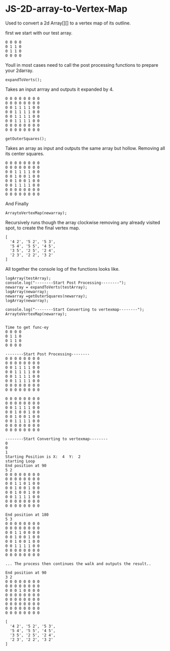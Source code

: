 # JS-2D-array-to-Vertex-Map
Used to convert a 2d Array[][] to a vertex map of its outline.

first we start with our test array. 
```
0 0 0 0
0 1 1 0
0 1 1 0
0 0 0 0

```


Youll in most cases need to call the post processing functions to prepare your 2darray.
```
expandToVerts();
```
Takes an input arrray and outputs it expanded by 4.

```
0 0 0 0 0 0 0 0
0 0 0 0 0 0 0 0
0 0 1 1 1 1 0 0
0 0 1 1 1 1 0 0
0 0 1 1 1 1 0 0
0 0 1 1 1 1 0 0
0 0 0 0 0 0 0 0
0 0 0 0 0 0 0 0
```
```
getOuterSquares();
```
Takes an array as input and outputs the same array but hollow. Removing all its center squares. 

```
0 0 0 0 0 0 0 0
0 0 0 0 0 0 0 0
0 0 1 1 1 1 0 0
0 0 1 0 0 1 0 0
0 0 1 0 0 1 0 0
0 0 1 1 1 1 0 0
0 0 0 0 0 0 0 0
0 0 0 0 0 0 0 0
```

And Finally 
```
ArraytoVertexMap(newarray);
```
Recursively runs though the array clockwise removing any already visited spot, to create the final vertex map.
```
[
  '4 2', '5 2', '5 3',
  '5 4', '5 5', '4 5',
  '3 5', '2 5', '2 4',
  '2 3', '2 2', '3 2'
]
```

All together the console log of the functions looks like.

```
logArray(testArray);
console.log("--------Start Post Processing--------");
newarray = expandToVerts(testArray);
logArray(newarray);
newarray =getOuterSquares(newarray);
logArray(newarray);

console.log("--------Start Converting to vertexmap--------");
ArraytoVertexMap(newarray);


```

```
Time to get func-ey
0 0 0 0
0 1 1 0
0 1 1 0
0 0 0 0

--------Start Post Processing--------
0 0 0 0 0 0 0 0
0 0 0 0 0 0 0 0
0 0 1 1 1 1 0 0
0 0 1 1 1 1 0 0
0 0 1 1 1 1 0 0
0 0 1 1 1 1 0 0
0 0 0 0 0 0 0 0
0 0 0 0 0 0 0 0

0 0 0 0 0 0 0 0
0 0 0 0 0 0 0 0
0 0 1 1 1 1 0 0
0 0 1 0 0 1 0 0
0 0 1 0 0 1 0 0
0 0 1 1 1 1 0 0
0 0 0 0 0 0 0 0
0 0 0 0 0 0 0 0

--------Start Converting to vertexmap--------
0
0
1
Starting Position is X:  4  Y:  2
starting Loop
End position at 90
5 2
0 0 0 0 0 0 0 0
0 0 0 0 0 0 0 0
0 0 1 1 0 1 0 0
0 0 1 0 0 1 0 0
0 0 1 0 0 1 0 0
0 0 1 1 1 1 0 0
0 0 0 0 0 0 0 0
0 0 0 0 0 0 0 0

End position at 180
5 3
0 0 0 0 0 0 0 0
0 0 0 0 0 0 0 0
0 0 1 1 0 0 0 0
0 0 1 0 0 1 0 0
0 0 1 0 0 1 0 0
0 0 1 1 1 1 0 0
0 0 0 0 0 0 0 0
0 0 0 0 0 0 0 0

... The process then continues the walk and outputs the result..

End position at 90
3 2
0 0 0 0 0 0 0 0
0 0 0 0 0 0 0 0
0 0 0 1 0 0 0 0
0 0 0 0 0 0 0 0
0 0 0 0 0 0 0 0
0 0 0 0 0 0 0 0
0 0 0 0 0 0 0 0
0 0 0 0 0 0 0 0

[
  '4 2', '5 2', '5 3',
  '5 4', '5 5', '4 5',
  '3 5', '2 5', '2 4',
  '2 3', '2 2', '3 2'
]


```
